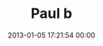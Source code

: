 ---
title: "Paul b"
date: 2013-01-05 17:21:54 00:00
permalink: /rpnb
twitter: ""
likes: [481,1431,1271]
id: 1720
gravatar: "http://www.gravatar.com/avatar/7606487874ffbedcb4c20b169f72bece"
---